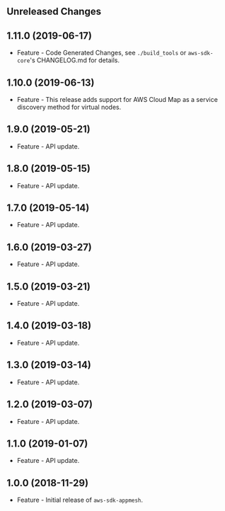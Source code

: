 Unreleased Changes
------------------

1.11.0 (2019-06-17)
------------------

* Feature - Code Generated Changes, see `./build_tools` or `aws-sdk-core`'s CHANGELOG.md for details.

1.10.0 (2019-06-13)
------------------

* Feature - This release adds support for AWS Cloud Map as a service discovery method for virtual nodes.

1.9.0 (2019-05-21)
------------------

* Feature - API update.

1.8.0 (2019-05-15)
------------------

* Feature - API update.

1.7.0 (2019-05-14)
------------------

* Feature - API update.

1.6.0 (2019-03-27)
------------------

* Feature - API update.

1.5.0 (2019-03-21)
------------------

* Feature - API update.

1.4.0 (2019-03-18)
------------------

* Feature - API update.

1.3.0 (2019-03-14)
------------------

* Feature - API update.

1.2.0 (2019-03-07)
------------------

* Feature - API update.

1.1.0 (2019-01-07)
------------------

* Feature - API update.

1.0.0 (2018-11-29)
------------------

* Feature - Initial release of `aws-sdk-appmesh`.

